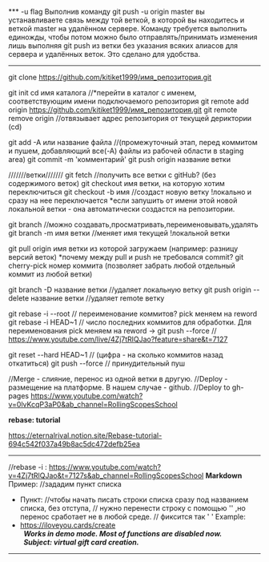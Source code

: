 *** -u flag
Выполнив команду git push -u origin master вы устанавливаете связь между той веткой, 
в которой вы находитесь и веткой master на удалённом сервере. 
Команду требуется выполнить единожды, чтобы потом можно было отправлять/принимать изменения
лишь выполняя git push из ветки без указания всяких алиасов для сервера и удалённых веток. 
Это сделано для удобства.
***

git clone https://github.com/kitiket1999/имя_репозитория.git

git init
cd имя каталога //*перейти в каталог с именем, соответствующим имени подключаемого репозитория
git remote add origin https://github.com/kitiket1999/имя_репозитория.git
git remote remove origin //отвязывает адрес репозитория от текущей дериктории (cd) 

git add -A или название файла //(промежуточный этап, перед коммитом и пушем, добавляющий все(-А) файлы из рабочей области в staging area)
git commit -m 'комментарий'
git push origin название ветки

///////ветки///////
git fetch //получить все ветки с gitHub? (без содержимого веток)
git checkout имя ветки, на которую хотим переключиться
git checkout -b имя //создаст новую ветку !локально и сразу на нее переключается
    *если запушить от имени этой новой локальной ветки - она автоматически создастся на репозитории.

git branch //можно создавать,просматривать,переименовывать,удалять
git branch -m имя ветки //меняет имя текущей !локальной ветки

git pull origin имя ветки из которой загружаем (например: разницу версий веток)
    *почему между pull и push не требовался commit?
git cherry-pick номер коммита (позволяет забрать любой отдельный коммит из любой ветки)

git branch -D название ветки //удаляет локальную ветку
git push origin --delete название ветки //удаляет remote ветку

git rebase -i --root // переименование коммитов? pick меняем на reword
git rebase -i HEAD~1 // число последних коммитов для обработки. Для переименования pick меняем на reword
-> git push --force
// https://www.youtube.com/live/4Zj7tRlQJao?feature=share&t=7127

git reset --hard HEAD~1 // (цифра - на cколько коммитов назад откатиться)
git push --force // принудительный пуш

//Merge - слияние, перенос из одной ветки в другую.
//Deploy - размещение на платформе. В нашем случае - github.
//Deploy to gh-pages https://www.youtube.com/watch?v=0lvKcqP3aP0&ab_channel=RollingScopesSchool


**rebase: tutorial**
<!-- Roman (@EternalRival) — Сегодня, в 8:48
обрати внимание, что указывать нужно коммит, который находится раньше того, что необходимо изменить
интерактивный rebase - мощный инструмент. коммиты можно не только переименовывать, но и удалять, склеивать и т.п. -->
https://eternalrival.notion.site/Rebase-tutorial-694c542f037a49b8ac5dc472defb25ea
*********************************************************************************************
//rebase -i : https://www.youtube.com/watch?v=4Zj7tRlQJao&t=7127s&ab_channel=RollingScopesSchool
**Markdown**
Пример:
//зададим пункт списка
- Пункт: //чтобы начать писать строки списка сразу под названием списка, без отступа,
          // нужно перенести строку с помощью '\' ,но перенос сработает не в любой среде.
          // фиксится так '&nbsp;\'
Example:
- <https://iloveyou.cards/create>&nbsp;\
**_&nbsp; Works in demo mode. Most of functions are disabled now.\
&nbsp; Subject: virtual gift card creation._**
*********************************************************************************************

